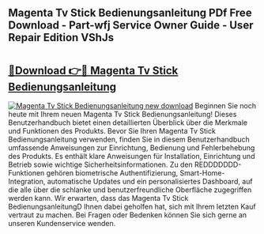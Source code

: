 ## Magenta Tv Stick Bedienungsanleitung PDf Free Download - Part-wfj Service Owner Guide - User Repair Edition VShJs

# <h2><a href="http://df2hoy.blite.top/?on=Magenta+Tv+Stick+Bedienungsanleitung">🔗Download 👉🔴 Magenta Tv Stick Bedienungsanleitung</a></h2>

[![Magenta Tv Stick Bedienungsanleitung new download](https://i.imgur.com/lujVjoI.png)](http://df2hoy.blite.top/?on=Magenta+Tv+Stick+Bedienungsanleitung)
Beginnen Sie noch heute mit Ihrem neuen Magenta Tv Stick Bedienungsanleitung! Dieses Benutzerhandbuch bietet einen detaillierten Überblick über die Merkmale und Funktionen des Produkts. Bevor Sie Ihren Magenta Tv Stick Bedienungsanleitung verwenden, finden Sie in diesem Benutzerhandbuch umfassende Anweisungen zur Einrichtung, Bedienung und Fehlerbehebung des Produkts. Es enthält klare Anweisungen für Installation, Einrichtung und Betrieb sowie wichtige Sicherheitsinformationen. Zu den REDDDDDDD-Funktionen gehören biometrische Authentifizierung, Smart-Home-Integration, automatische Updates und ein personalisiertes Dashboard, auf die alle über die schlanke und benutzerfreundliche Oberfläche zugegriffen werden kann. Wir erwarten, dass das Magenta Tv Stick BedienungsanleitungD Ihnen dabei geholfen hat, sich mit Ihrem letzten Kauf vertraut zu machen. Bei Fragen oder Bedenken können Sie sich gerne an unseren Kundenservice wenden.
